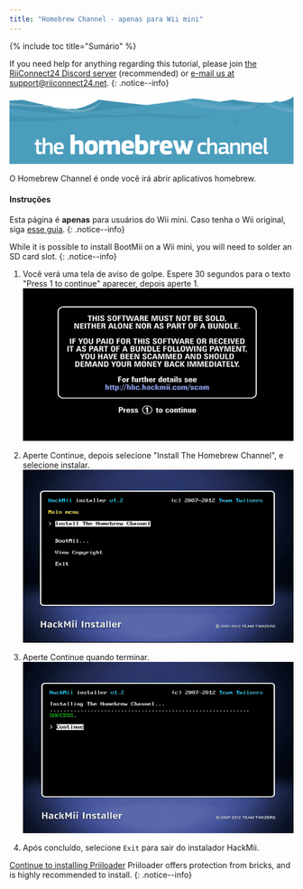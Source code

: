```yaml
---
title: "Homebrew Channel - apenas para Wii mini"
---
```


{% include toc title="Sumário" %}

If you need help for anything regarding this tutorial, please join [the RiiConnect24 Discord server](https://discord.gg/rc24) (recommended) or [e-mail us at support@riiconnect24.net](mailto:support@riiconnect24.net).
{: .notice--info}

![Logo HBC](/images/hbc.png)

O Homebrew Channel é onde você irá abrir aplicativos homebrew.

#### Instruções
Esta página é **apenas** para usuários do Wii mini. Caso tenha o Wii original, siga [esse guia](hbc).
{: .notice--info}

While it is possible to install BootMii on a Wii mini, you will need to solder an SD card slot.
{: .notice--info}

1. Você verá uma tela de aviso de golpe. Espere 30 segundos para o texto "Press 1 to continue" aparecer, depois aperte 1. ![Aviso de Golpe](/images/Wii/ScamScreen.png)

1. Aperte Continue, depois selecione "Install The Homebrew Channel", e selecione instalar. ![Instalar o Homebrew Channel](/images/Wii/InstallHomebrewChannel.png)

1. Aperte Continue quando terminar. ![Homebrew Channel Instalado com Sucesso](/images/Wii/SuccessHBC.png)


1. Após concluído, selecione `Exit` para sair do instalador HackMii.

[Continue to installing Priiloader](priiloader) Priiloader offers protection from bricks, and is highly recommended to install.
{: .notice--info}
